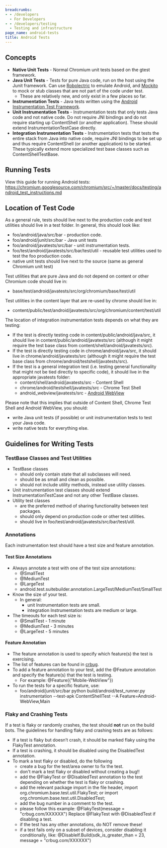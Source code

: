 ```yaml
---
breadcrumbs:
- - /developers
  - For Developers
- - /developers/testing
  - Testing and infrastructure
page_name: android-tests
title: Android Tests
---
```


## Concepts

*   **Native Unit Tests** - Normal Chromium unit tests based on the
            gtest framework.
*   **Java Unit Tests** - Tests for pure Java code, run on the host
            using the Junit framework. Can use
            [Robolectric](http://robolectric.org/) to emulate Android, and
            [Mockito](http://mockito.org/) to mock or stub classes that are not
            part of the code under test.
    *   These are relatively new, and only exist in a few places so far.
*   **Instrumentation Tests** - Java tests written using the [Android
            Instrumentation Test
            Framework](http://developer.android.com/tools/testing/testing_android.html).
*   **Unit Instrumentation Tests** - Instrumentation tests that only
            tests Java code and not native code. Do not require JNI bindings and
            do not require starting up ContentShell (or another application).
            These should extend InstrumentationTestCase directly.
*   **Integration Instrumentation Tests** - Instrumentation tests that
            tests the entire stack from Java into native code, require JNI
            bindings to be set up and thus require ContentShell (or another
            application) to be started. These typically extend more specialized
            test base classes such as ContentShellTestBase.

## Running Tests

View this guide for running Android tests:
<https://chromium.googlesource.com/chromium/src/+/master/docs/testing/android_test_instructions.md>

## Location of Test Code

As a general rule, tests should live next to the production code and test
utilities should live in a test folder.
In general, this should look like:

*   foo/android/java/src/bar - production code.
*   foo/android/junit/src/bar - Java unit tests
*   foo/android/javatests/src/bar - unit instrumentation tests.
*   foo/test/android/javatests/src/bar/test/util - reusable test
            utilities used to test the foo production code.
*   native unit tests should live next to the source (same as general
            Chromium unit test)

Test utilities that are pure Java and do not depend on content or other Chromium
code should live in:

*   base/test/android/javatests/src/org/chromium/base/test/util

Test utilities in the content layer that are re-used by chrome should live in:

*   content/public/test/android/javatests/src/org/chromium/content/test/util

The location of integration instrumentation tests depends on what they are
testing:

*   If the test is directly testing code in
            content/public/android/java/src, it should live in
            content/public/android/javatests/src (although it might require the
            test base class from content/shell/android/javatests/src).
*   If the test is directly testing code in chrome/android/java/src, it
            should live in chrome/android/javatests/src (although it might
            require the test base class from
            chrome/android/testshell/javatests/src).
*   If the test is a general integration test (i.e. testing general
            functionality that might not be tied directly to specific code), it
            should live in the appropriate javatests folder:
    *   content/shell/android/javatests/src - Content Shell
    *   chrome/android/testshell/javatests/src - Chrome Test Shell
    *   android_webview/javatests/src - [Android
                WebView](/developers/testing/android-tests/android-webview-tests)

Please note that this implies that outside of Content Shell, Chrome Test Shell
and Android WebView, you should:

*   write Java unit tests (if possible) or unit instrumentation tests to
            test your Java code.
*   write native tests for everything else.

## Guidelines for Writing Tests

### TestBase Classes and Test Utilities

*   TestBase classes
    *   should only contain state that all subclasses will need.
    *   should be as small and clean as possible.
    *   should not include utility methods, instead use utility classes.
*   Unit instrumentation test classes should extend
            InstrumentationTestCase and not any other TestBase classes.
*   Utility test classes
    *   are the preferred method of sharing functionality between test
                packages.
    *   should only depend on production code or other test utilities.
    *   should live in foo/test/android/javatests/src/bar/test/util.

### Annotations

Each instrumentation test should have a test size and feature annotation.

#### Test Size Annotations

*   Always annotate a test with one of the test size annotations:
    *   @SmallTest
    *   @MediumTest
    *   @LargeTest
    *   android.test.suitebuilder.annotation.LargeTest/MediumTest/SmallTest
*   Know the size of your test.
    *   In general:
        *   unit Instrumentation tests are small.
        *   integration Instrumentation tests are medium or large.
*   The timeouts for each test size is:
    *   @SmallTest - 1 minute
    *   @MediumTest - 3 minutes
    *   @LargeTest - 5 minutes

#### Feature Annotation

*   The feature annotation is used to specify which feature(s) the test
            is exercising.
*   The list of features can be found in
            [crbug](http://chromegw.corp.google.com/viewvc/chrome-internal/trunk/tools/issue_tracker/labels.txt).
*   To add a feature annotation to your test, add the @Feature
            annotation and specify the feature(s) that the test is testing.
    *   For example: @Feature({"Mobile-WebView"})
*   To run the tests for a specific feature, use:
    *   foo/android/junit/src/bar python build/android/test_runner.py
                instrumentation --test-apk ContentShellTest --A
                Feature=Android-WebView,Main

### Flaky and Crashing Tests

If a test is flaky or randomly crashes, the test should **not** run on the build
bots.
The guidelines for handling flaky and crashing tests are as follows:

*   If a test is flaky but doesn’t crash, it should be marked flaky
            using the FlakyTest annotation.
*   If a test is crashing, it should be disabled using the DisabledTest
            annotation.
*   To mark a test flaky or disabled, do the following
    *   create a bug for the test/area owner to fix the test.
    *   don't mark a test flaky or disabled without creating a bug!!
    *   add the @FlakyTest or @DisabledTest annotation to the test
                depending on whether the test is flaky or crashing.
    *   add the relevant package import in the file header, import
                org.chromium.base.test.util.FlakyTest; or import
                org.chromium.base.test.util.DisabledTest;
    *   add the bug number in a comment to the test.
    *   please follow this example:
        @FlakyTest(message = "crbug.com/XXXXXX")
        Replace @FlakyTest with @DisabledTest if disabling a test.
    *   if the test has any other annotations, do NOT remove these!
    *   if a test fails only on a subset of devices, consider disabling
                it conditionally, like:
        @DisableIf.Build(sdk_is_greater_than = 23, message = "crbug.com/XXXXXX")
